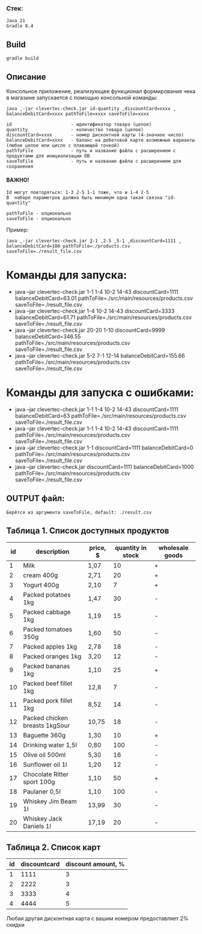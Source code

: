 ### Стек:

    Java 21
    Gradle 8.4

## Build

    gradle build

## Описание

Консольное приложение, реализующее функционал формирования чека в магазине запускается с помощью консольной команды:

    java ̺ -jar clevertec-check.jar id-quantity ̺ discountCard=xxxx ̺ balanceDebitCard=xxxx pathToFile=xxxx saveToFile=xxxx

    id					    - идентификатор товара (целое)
    quantity 				- количество товара (целое)
    discountCard=xxxx 		- номер дисконтной карты (4-значное число)
    balanceDebitCard=xxxx 	- баланс на дебетовой карте возможные варианты (любое целое или цисло с плавающей точкой)
    pathToFile              - путь и название файла с расширением с продуктами для инициализации DB
    saveToFile              - путь и название файла с расширением для сохранения

#### ВАЖНО!

    Id могут повторяться: 1-3 2-5 1-1 тоже, что и 1-4 2-5
    В  наборе параметров должна быть минимум одна такая связка "id-quantity"

    pathToFile - опционально
    saveToFile - опционально

Пример:

    java ̺ -jar clevertec-check.jar ̺3-1 ̺ 2-5 ̺ 5-1 ̺ discountCard=1111 ̺ balanceDebitCard=100 pathToFile=./products.csv saveToFile=./result_file.csv

# Команды для запуска:

- java –jar clevertec-check.jar 1-1 1-4 10-2 14-43 discountCard=1111 balanceDebitCard=63.01
  pathToFile=./src/main/resources/products.csv saveToFile=./result_file.csv
- java –jar clevertec-check.jar 1-4 10-2 14-43 discountCard=3333 balanceDebitCard=61.71
  pathToFile=./src/main/resources/products.csv saveToFile=./result_file.csv
- java –jar clevertec-check.jar 20-20 1-10 discountCard=9999 balanceDebitCard=346.55
  pathToFile=./src/main/resources/products.csv saveToFile=./result_file.csv
- java –jar clevertec-check.jar 5-2 7-1 12-14 balanceDebitCard=155.66 pathToFile=./src/main/resources/products.csv
  saveToFile=./result_file.csv

# Команды для запуска с ошибками:

- java –jar clevertec-check.jar 1-1 1-4 10-2 14-43 discountCard=1111 balanceDebitCard=63
  pathToFile=./src/main/resources/products.csv saveToFile=./result_file.csv
- java –jar clevertec-check.jar 1-1 1-4 10-2 14-43 discountCard=1111 pathToFile=./src/main/resources/products.csv
  saveToFile=./result_file.csv
- java –jar clevertec-check.jar 1-1 discountCard=1111 balanceDebitCard=0 pathToFile=./src/main/resources/products.csv
  saveToFile=./result_file.csv
- java –jar clevertec-check.jar discountCard=1111 balanceDebitCard=1000 pathToFile=./src/main/resources/products.csv
  saveToFile=./result_file.csv

## OUTPUT файл:

    Берётся из аргумента saveToFile, default: ./result.csv

## Таблица 1. Список доступных продуктов

| id | description                    | price, $ | quantity in stock | wholesale goods |
|----|--------------------------------|----------|-------------------|-----------------|
| 1  | Milk                           | 1,07     | 10                | +               |
| 2  | cream 400g                     | 2,71     | 20                | +               |
| 3  | Yogurt 400g                    | 2,10     | 7                 | +               |
| 4  | Packed potatoes 1kg            | 1,47     | 30                | -               |
| 5  | Packed cabbage 1kg             | 1,19     | 15                | -               |
| 6  | Packed tomatoes 350g           | 1,60     | 50                | -               |
| 7  | Packed apples 1kg              | 2,78     | 18                | -               |
| 8  | Packed oranges 1kg             | 3,20     | 12                | -               |
| 9  | Packed bananas 1kg             | 1,10     | 25                | +               |
| 10 | Packed beef fillet 1kg         | 12,8     | 7                 | -               |
| 11 | Packed pork fillet 1kg         | 8,52     | 14                | -               |
| 12 | Packed chicken breasts 1kgSour | 10,75    | 18                | -               |
| 13 | Baguette 360g                  | 1,30     | 10                | +               |
| 14 | Drinking water 1,5l            | 0,80     | 100               | -               |
| 15 | Olive oil 500ml                | 5,30     | 16                | -               |
| 16 | Sunflower oil 1l               | 1,20     | 12                | -               |
| 17 | Chocolate Ritter sport 100g    | 1,10     | 50                | +               |
| 18 | Paulaner 0,5l                  | 1,10     | 100               | -               |
| 19 | Whiskey Jim Beam 1l            | 13,99    | 30                | -               |
| 20 | Whiskey Jack Daniels 1l        | 17,19    | 20                | -               |

## Таблица 2. Список карт

| id | discountcard | discount amount, % |
|----|--------------|--------------------|
| 1  | 1111         | 3                  |
| 2  | 2222         | 3                  |
| 3  | 3333         | 4                  |
| 4  | 4444         | 5                  |

Любая другая дисконтная карта с вашим номером предоставляет 2% скидки

